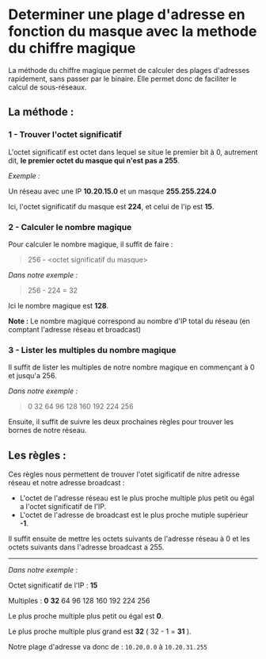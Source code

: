 # Determiner une plage d'adresse en fonction du masque avec la methode du chiffre magique

La méthode du chiffre magique permet de calculer des plages d'adresses rapidement, sans passer par le binaire.
Elle permet donc de faciliter le calcul de sous-réseaux.


## La méthode :

### 1 - Trouver l'octet significatif
L'octet significatif est octet dans lequel se situe le premier bit à 0, autrement dit, __le premier octet du masque qui n'est pas a 255__.

 _Exemple :_ 
 
 Un réseau avec une IP __10.20.15.0__ et un masque __255.255.224.0__
 
Ici, l'octet significatif du masque est __224__, et celui de l'ip est __15__.

### 2 - Calculer le nombre magique
Pour calculer le nombre magique, il suffit de faire :
> 256 - \<octet significatif du masque>

_Dans notre exemple :_

> 256 - 224 = 32

Ici le nombre magique est __128__.

__Note :__ Le nombre magique correspond au nombre d'IP total du réseau (en comptant l'adresse réseau et broadcast) 


### 3 - Lister les multiples du nombre magique

Il suffit de lister les multiples de notre nombre magique en commençant à 0 et jusqu'a 256.

_Dans notre exemple :_
> 0 32 64 96 128 160 192 224 256

Ensuite, il suffit de suivre les deux prochaines règles pour trouver les bornes de notre réseau.

## Les règles :

Ces règles nous permettent de trouver l'otet sigificatif de nitre adresse réseau et notre adresse broadcast :

- L'octet de l'adresse réseau est le plus proche multiple plus petit ou égal a l'octet significatif de l'IP.
- L'octet de l'adresse de broadcast est le plus proche mutiple supérieur __-1__.

Il suffit ensuite de mettre les octets suivants de l'adresse réseau à 0 et les octets suivants dans l'adresse broadcast a 255.

---

_Dans notre exemple :_

Octet significatif de l'IP : __15__

Multiples : __0__ __32__ 64 96 128 160 192 224 256

Le plus proche multiple plus petit ou égal est __0__.

Le plus proche multiple plus grand est __32__ ( 32 - 1 = __31__ ).

Notre plage d'adresse va donc de :
```10.20.0.0``` à ```10.20.31.255```